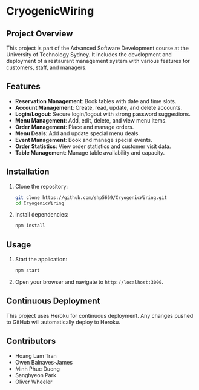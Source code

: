# CryogenicWiring

## Project Overview

This project is part of the Advanced Software Development course at the University of Technology Sydney. It includes the development and deployment of a restaurant management system with various features for customers, staff, and managers.

## Features

- **Reservation Management**: Book tables with date and time slots.
- **Account Management**: Create, read, update, and delete accounts.
- **Login/Logout**: Secure login/logout with strong password suggestions.
- **Menu Management**: Add, edit, delete, and view menu items.
- **Order Management**: Place and manage orders.
- **Menu Deals**: Add and update special menu deals.
- **Event Management**: Book and manage special events.
- **Order Statistics**: View order statistics and customer visit data.
- **Table Management**: Manage table availability and capacity.

## Installation

1. Clone the repository:
   ```sh
   git clone https://github.com/shp5669/CryogenicWiring.git
   cd CryogenicWiring
   ```
2. Install dependencies:
   ```sh
   npm install
   ```

## Usage

1. Start the application:
   ```sh
   npm start
   ```
2. Open your browser and navigate to `http://localhost:3000`.

## Continuous Deployment

This project uses Heroku for continuous deployment. Any changes pushed to GitHub will automatically deploy to Heroku.

## Contributors

- Hoang Lam Tran
- Owen Balnaves-James
- Minh Phuc Duong
- Sanghyeon Park
- Oliver Wheeler
